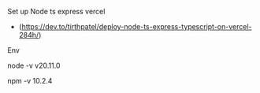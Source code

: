Set up Node ts express vercel
 - (https://dev.to/tirthpatel/deploy-node-ts-express-typescript-on-vercel-284h/)



Env

node -v
v20.11.0

npm -v
10.2.4